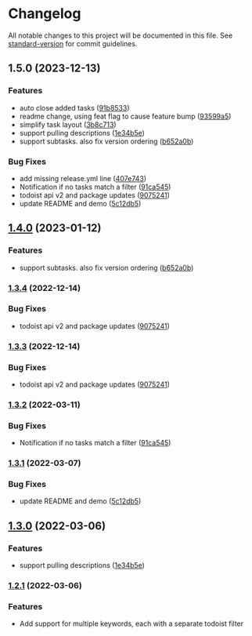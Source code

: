 # Changelog

All notable changes to this project will be documented in this file. See [standard-version](https://github.com/conventional-changelog/standard-version) for commit guidelines.

## 1.5.0 (2023-12-13)


### Features

* auto close added tasks ([91b8533](https://github.com/yanghua-ola/obsidian-todoist-text/commit/91b8533ca8e7b57a3bf825e93b88ba63c308d6ce))
* readme change, using feat flag to cause feature bump ([93599a5](https://github.com/yanghua-ola/obsidian-todoist-text/commit/93599a591d1498936a0d5284acc418edc1a0cc80))
* simplify task layout ([3b8c713](https://github.com/yanghua-ola/obsidian-todoist-text/commit/3b8c713fe288845a687122bf990d891d56b6d49c))
* support pulling descriptions ([1e34b5e](https://github.com/yanghua-ola/obsidian-todoist-text/commit/1e34b5ec67de3ba9721fa71a7506045e82c567de))
* support subtasks. also fix version ordering ([b652a0b](https://github.com/yanghua-ola/obsidian-todoist-text/commit/b652a0b17ddcbe0d2b4748bb49990fbd348af94e))


### Bug Fixes

* add missing release.yml line ([407e743](https://github.com/yanghua-ola/obsidian-todoist-text/commit/407e743a70e9a4e77e6b12391b4ad44a4bff56a1))
* Notification if no tasks match a filter ([91ca545](https://github.com/yanghua-ola/obsidian-todoist-text/commit/91ca54505fe551b875ad97e1c6f9fc9cbc0f2e57))
* todoist api v2 and package updates ([9075241](https://github.com/yanghua-ola/obsidian-todoist-text/commit/9075241206436d5c930e7872582158447f625a6d))
* update README and demo ([5c12db5](https://github.com/yanghua-ola/obsidian-todoist-text/commit/5c12db5c0ec40698dca688198acab19de2c09f9f))

## [1.4.0](https://github.com/wesmoncrief/obsidian-todoist-text/compare/1.3.4...1.4.0) (2023-01-12)


### Features

* support subtasks. also fix version ordering ([b652a0b](https://github.com/wesmoncrief/obsidian-todoist-text/commit/b652a0b17ddcbe0d2b4748bb49990fbd348af94e))

### [1.3.4](https://github.com/wesmoncrief/obsidian-todoist-text/compare/1.3.2...1.3.4) (2022-12-14)


### Bug Fixes

* todoist api v2 and package updates ([9075241](https://github.com/wesmoncrief/obsidian-todoist-text/commit/9075241206436d5c930e7872582158447f625a6d))

### [1.3.3](https://github.com/wesmoncrief/obsidian-todoist-text/compare/1.3.2...1.3.3) (2022-12-14)


### Bug Fixes

* todoist api v2 and package updates ([9075241](https://github.com/wesmoncrief/obsidian-todoist-text/commit/9075241206436d5c930e7872582158447f625a6d))

### [1.3.2](https://github.com/wesmoncrief/obsidian-todoist-text/compare/1.3.1...1.3.2) (2022-03-11)


### Bug Fixes

* Notification if no tasks match a filter ([91ca545](https://github.com/wesmoncrief/obsidian-todoist-text/commit/91ca54505fe551b875ad97e1c6f9fc9cbc0f2e57))

### [1.3.1](https://github.com/wesmoncrief/obsidian-todoist-text/compare/1.3.0...1.3.1) (2022-03-07)


### Bug Fixes

* update README and demo ([5c12db5](https://github.com/wesmoncrief/obsidian-todoist-text/commit/5c12db5c0ec40698dca688198acab19de2c09f9f))

## [1.3.0](https://github.com/wesmoncrief/obsidian-todoist-text/compare/1.2.1...1.3.0) (2022-03-06)


### Features

* support pulling descriptions ([1e34b5e](https://github.com/wesmoncrief/obsidian-todoist-text/commit/1e34b5ec67de3ba9721fa71a7506045e82c567de))

### [1.2.1](https://github.com/wesmoncrief/obsidian-todoist-text/compare/1.2.0...1.2.1) (2022-03-06)


### Features

* Add support for multiple keywords, each with a separate todoist filter
